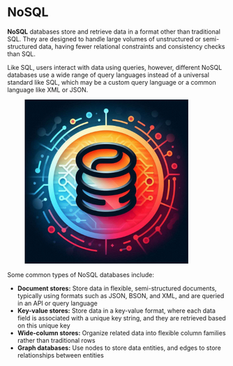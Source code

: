 # NoSQL

**NoSQL** databases store and retrieve data in a format other than traditional SQL. They are designed to handle large volumes of unstructured or semi-structured data, having fewer relational constraints and consistency checks than SQL.

Like SQL, users interact with data using queries, however, different NoSQL databases use a wide range of query languages instead of a universal standard like SQL, which may be a custom query language or a common language like XML or JSON.

<figure><img src="../.gitbook/assets/image (911).png" alt="" width="375"><figcaption></figcaption></figure>

Some common types of NoSQL databases include:

* **Document stores:** Store data in flexible, semi-structured documents, typically using formats such as JSON, BSON, and XML, and are queried in an API or query language
* **Key-value stores:** Store data in a key-value format, where each data field is associated with a unique key string, and they are retrieved based on this unique key
* **Wide-column stores:** Organize related data into flexible column families rather than traditional rows
* **Graph databases:** Use nodes to store data entities, and edges to store relationships between entities
